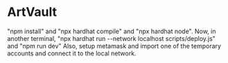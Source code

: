 # ArtVault

"npm install" and "npx hardhat compile" and "npx hardhat node". 
Now, in another terminal, "npx hardhat run --network localhost scripts/deploy.js" and "npm run dev"
Also, setup metamask and import one of the temporary accounts and connect it to the local network.
